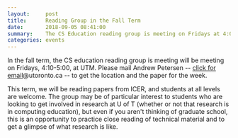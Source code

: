 ```yaml
---
layout:     post
title:      Reading Group in the Fall Term
date:       2018-09-05 08:41:00
summary:    The CS Education reading group is meeting on Fridays at 4:00 in the fall.
categories: events
---
```


In the fall term, the CS education reading group is meeting will be meeting on Fridays, 4:10-5:00, at UTM. Please 
mail Andrew Petersen -- <a href="http://www.google.com/recaptcha/mailhide/d?k=01sjrekIlgx4_YtV4ia9VrGw==&amp;c=uGG3x473tkr4Pk3ik9I5cUso2YMW7O_UqilRByYQpio=" onclick="window.open('http://www.google.com/recaptcha/mailhide/d?k\07501sjrekIlgx4_YtV4ia9VrGw\75\75\46c\75uGG3x473tkr4Pk3ik9I5cUso2YMW7O_UqilRByYQpio\075', '', 'toolbar=0,scrollbars=0,location=0,statusbar=0,menubar=0,resizable=0,width=500,height=300'); return false;" title="Reveal this e-mail address">click for email</a>@utoronto.ca -- to get the location and the paper for the week.

This term, we will be reading papers from ICER, and students at all levels are welcome. The group may be of particular interest to students who are looking to get involved in research at U of T (whether or not that research is in computing education), but even if you aren't thinking of graduate school, this is an opportunity to practice close reading of technical material and to get a glimpse of what research is like.

